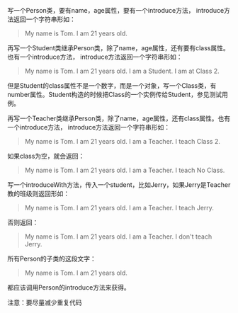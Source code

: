 写一个Person类，要有name，age属性，要有一个introduce方法，
introduce方法返回一个字符串形如：

>My name is Tom. I am 21 years old.

再写一个Student类继承Person类，除了name，age属性，还有要有class属性。也有一个introduce方法，
introduce方法返回一个字符串形如：

>My name is Tom. I am 21 years old. I am a Student. I am at Class 2.

但是Student的class属性不是一个数字，而是一个对象，写一个Class类，有number属性。Student构造的时候把Class的一个实例传给Student，参见测试用例。

再写一个Teacher类继承Person类，除了name，age属性，还有class属性。也有一个introduce方法，
introduce方法返回一个字符串形如：

>My name is Tom. I am 21 years old. I am a Teacher. I teach Class 2.

如果class为空，就会返回：

>My name is Tom. I am 21 years old. I am a Teacher. I teach No Class.

写一个introduceWith方法，传入一个student，比如Jerry，如果Jerry是Teacher教的班级则返回形如：

>My name is Tom. I am 21 years old. I am a Teacher. I teach Jerry.

否则返回：

>My name is Tom. I am 21 years old. I am a Teacher. I don't teach Jerry.

所有Person的子类的这段文字：

>My name is Tom. I am 21 years old.

都应该调用Person的introduce方法来获得。

注意：要尽量减少重复代码
